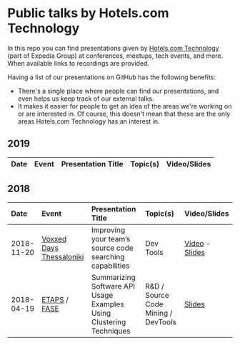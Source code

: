 # Public talks by Hotels.com Technology
In this repo you can find presentations given by
[Hotels.com Technology](https://medium.com/hotels-com-technology) (part of Expedia Group) at conferences,
meetups, tech events, and more. When available links to recordings are
provided.

Having a list of our presentations on GitHub has the following benefits:
- There's a single place where people can find our presentations, and
  even helps us keep track of our external talks.
- It makes it easier for people to get an idea of the areas we're
  working on or are interested in. Of course, this doesn't mean that
  these are the only areas Hotels.com Technology has an interest in.

## 2019

| Date | Event | Presentation Title | Topic(s) | Video/Slides |
|:-----|:------|:-------------------|:---------|:-------------|

## 2018
| Date       | Event                                                                         | Presentation Title                                                  | Topic(s)                            | Video/Slides                                                                                                                                                                    |
|:-----------|:------------------------------------------------------------------------------|:--------------------------------------------------------------------|:------------------------------------|:--------------------------------------------------------------------------------------------------------------------------------------------------------------------------------|
| 2018-11-20 | [Voxxed Days Thessaloniki](https://voxxeddays.com/thessaloniki/)              | Improving your team’s source code searching capabilities            | Dev Tools                           | [Video](https://youtu.be/QDAY4o03t2c) - [Slides](https://www.slideshare.net/NikolaosKatirtzis/improving-your-teams-source-code-searching-capabilities-voxxed-thessaloniki-2018) |
| 2018-04-19 | [ETAPS](https://www.etaps.org/2018) / [FASE](https://www.etaps.org/2018/fase) | Summarizing Software API Usage Examples Using Clustering Techniques | R&D / Source Code Mining / DevTools | [Slides](https://www.slideshare.net/NikolaosKatirtzis/summarizing-software-api-usage-examples-using-clustering-techniques)                                                      |
